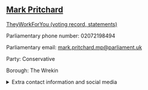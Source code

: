 ## <a href="https://members.parliament.uk/member/1576/contact">Mark Pritchard</a>

<a href="https://www.theyworkforyou.com/mp/11946/mark_pritchard/the_wrekin">TheyWorkForYou (voting record, statements)</a> 

Parliamentary phone number: 02072198494 

Parliamentary email: mark.pritchard.mp@parliament.uk 

Party: Conservative 

Borough: The Wrekin 

<details><summary>Extra contact information and social media</summary> 
<li>Website: http://www.markpritchard.com</li>
<li>Twitter: https://twitter.com/MPritchardMP</li>
<li>Constituency office phone number: 01952256080</li>
<li>Constituency office email:</li>
<li>Facebook:</li>
<li>Instagram:</li>
<li>Youtube:</li>
<li>Linkedin:</li>
<li>Government department phone number:</li>
<li>Government department email:</li>
<li>Threads:</li>
<li>Party office phone number:</li>
<li>Party office email:</li>
<li>Tiktok:</li>
</details>